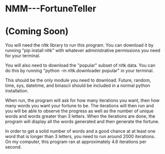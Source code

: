 # NMM---FortuneTeller
# (Coming Soon)

You will need the nltk library to run this program.
You can download it by running "pip install nltk" with whatever administrative permissions you need for your terminal. 


You will also need to download the "popular" subset of nltk data. 
You can do this by running "python -m nltk.downloader popular" in your terminal.


This should be the only module you need to download. 
Future, random, time, sys, datetime, and binascii should be included in a normal python installation.


When run, the program will ask for how many iterations you want, then how many words you want your fortune to be.
The iterations will then run and you will be able to observe the progress as well as the number of unique words and words greater than 3 letters. When the iterations are done, the program will display all the words generated and then generate the fortune.

In order to get a solid number of words and a good chance at at least one word that is longer than 3 letters, you need to run around 2000 iterations.
On my computer, this program ran at approximately 4.6 iterations per second.

